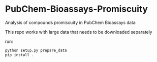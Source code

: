 # PubChem-Bioassays-Promiscuity
Analysis of compounds promiscuity in PubChem Bioassays data

This repo works with large data that needs to be downloaded separately

run: 
```bash
python setup.py prepare_data
pip install .
```

